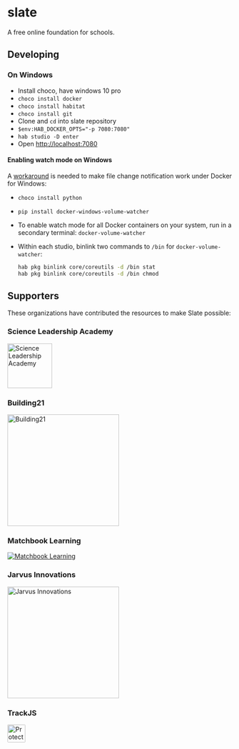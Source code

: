 # slate

A free online foundation for schools.

## Developing

### On Windows

- Install choco, have windows 10 pro
- `choco install docker`
- `choco install habitat`
- `choco install git`
- Clone and `cd` into slate repository
- `$env:HAB_DOCKER_OPTS="-p 7080:7080"`
- `hab studio -D enter`
- Open [http://localhost:7080](http://localhost:7080)

#### Enabling watch mode on Windows

A [workaround](http://blog.subjectify.us/miscellaneous/2017/04/24/docker-for-windows-watch-bindings.html) is needed to make file change notification work under Docker for Windows:

- `choco install python`
- `pip install docker-windows-volume-watcher`
- To enable watch mode for all Docker containers on your system, run in a secondary terminal: `docker-volume-watcher`
- Within each studio, binlink two commands to `/bin` for `docker-volume-watcher`:

    ```bash
    hab pkg binlink core/coreutils -d /bin stat
    hab pkg binlink core/coreutils -d /bin chmod
    ```

## Supporters
These organizations have contributed the resources to make Slate possible:

### Science Leadership Academy
[<img alt="Science Leadership Academy" src="http://scienceleadership.org/img/logo.png" width="100">](http://scienceleadership.org)

### Building21
[<img alt="Building21" src="http://www.b-21.org/wp-content/uploads/2014/08/logo.png" width="250">](http://b-21.org)

### Matchbook Learning
[<img alt="Matchbook Learning" src="http://www.matchbooklearning.com/images/static/logo.png">](http://matchbooklearning.com)

### Jarvus Innovations
[<img alt="Jarvus Innovations" src="http://jarv.us/img/jarvus-logo.svg" width="250">](http://jarv.us)

### TrackJS
[<img src="https://trackjs.com/assets/external/badge.gif" height="40px" alt="Protected by TrackJS JavaScript Error Monitoring" style="border-radius:2px;">](https://trackjs.com/?utm_source=badges)
